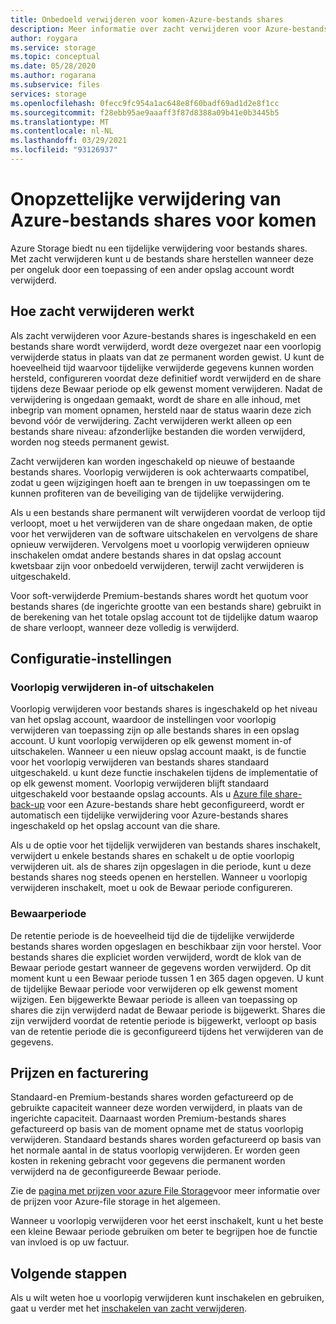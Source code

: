 ```yaml
---
title: Onbedoeld verwijderen voor komen-Azure-bestands shares
description: Meer informatie over zacht verwijderen voor Azure-bestands shares en hoe u deze kunt gebruiken voor het herstellen van gegevens en het voor komen van onopzettelijke verwijderingen.
author: roygara
ms.service: storage
ms.topic: conceptual
ms.date: 05/28/2020
ms.author: rogarana
ms.subservice: files
services: storage
ms.openlocfilehash: 0fecc9fc954a1ac648e8f60badf69ad1d2e8f1cc
ms.sourcegitcommit: f28ebb95ae9aaaff3f87d8388a09b41e0b3445b5
ms.translationtype: MT
ms.contentlocale: nl-NL
ms.lasthandoff: 03/29/2021
ms.locfileid: "93126937"
---
```

# <a name="prevent-accidental-deletion-of-azure-file-shares"></a>Onopzettelijke verwijdering van Azure-bestands shares voor komen

Azure Storage biedt nu een tijdelijke verwijdering voor bestands shares. Met zacht verwijderen kunt u de bestands share herstellen wanneer deze per ongeluk door een toepassing of een ander opslag account wordt verwijderd.

## <a name="how-soft-delete-works"></a>Hoe zacht verwijderen werkt

Als zacht verwijderen voor Azure-bestands shares is ingeschakeld en een bestands share wordt verwijderd, wordt deze overgezet naar een voorlopig verwijderde status in plaats van dat ze permanent worden gewist. U kunt de hoeveelheid tijd waarvoor tijdelijke verwijderde gegevens kunnen worden hersteld, configureren voordat deze definitief wordt verwijderd en de share tijdens deze Bewaar periode op elk gewenst moment verwijderen. Nadat de verwijdering is ongedaan gemaakt, wordt de share en alle inhoud, met inbegrip van moment opnamen, hersteld naar de status waarin deze zich bevond vóór de verwijdering. Zacht verwijderen werkt alleen op een bestands share niveau: afzonderlijke bestanden die worden verwijderd, worden nog steeds permanent gewist.

Zacht verwijderen kan worden ingeschakeld op nieuwe of bestaande bestands shares. Voorlopig verwijderen is ook achterwaarts compatibel, zodat u geen wijzigingen hoeft aan te brengen in uw toepassingen om te kunnen profiteren van de beveiliging van de tijdelijke verwijdering. 

Als u een bestands share permanent wilt verwijderen voordat de verloop tijd verloopt, moet u het verwijderen van de share ongedaan maken, de optie voor het verwijderen van de software uitschakelen en vervolgens de share opnieuw verwijderen. Vervolgens moet u voorlopig verwijderen opnieuw inschakelen omdat andere bestands shares in dat opslag account kwetsbaar zijn voor onbedoeld verwijderen, terwijl zacht verwijderen is uitgeschakeld.

Voor soft-verwijderde Premium-bestands shares wordt het quotum voor bestands shares (de ingerichte grootte van een bestands share) gebruikt in de berekening van het totale opslag account tot de tijdelijke datum waarop de share verloopt, wanneer deze volledig is verwijderd.

## <a name="configuration-settings"></a>Configuratie-instellingen

### <a name="enabling-or-disabling-soft-delete"></a>Voorlopig verwijderen in-of uitschakelen

Voorlopig verwijderen voor bestands shares is ingeschakeld op het niveau van het opslag account, waardoor de instellingen voor voorlopig verwijderen van toepassing zijn op alle bestands shares in een opslag account. U kunt voorlopig verwijderen op elk gewenst moment in-of uitschakelen. Wanneer u een nieuw opslag account maakt, is de functie voor het voorlopig verwijderen van bestands shares standaard uitgeschakeld. u kunt deze functie inschakelen tijdens de implementatie of op elk gewenst moment. Voorlopig verwijderen blijft standaard uitgeschakeld voor bestaande opslag accounts. Als u [Azure file share-back-up](../../backup/azure-file-share-backup-overview.md) voor een Azure-bestands share hebt geconfigureerd, wordt er automatisch een tijdelijke verwijdering voor Azure-bestands shares ingeschakeld op het opslag account van die share.

Als u de optie voor het tijdelijk verwijderen van bestands shares inschakelt, verwijdert u enkele bestands shares en schakelt u de optie voorlopig verwijderen uit. als de shares zijn opgeslagen in die periode, kunt u deze bestands shares nog steeds openen en herstellen. Wanneer u voorlopig verwijderen inschakelt, moet u ook de Bewaar periode configureren.

### <a name="retention-period"></a>Bewaarperiode

De retentie periode is de hoeveelheid tijd die de tijdelijke verwijderde bestands shares worden opgeslagen en beschikbaar zijn voor herstel. Voor bestands shares die expliciet worden verwijderd, wordt de klok van de Bewaar periode gestart wanneer de gegevens worden verwijderd. Op dit moment kunt u een Bewaar periode tussen 1 en 365 dagen opgeven. U kunt de tijdelijke Bewaar periode voor verwijderen op elk gewenst moment wijzigen. Een bijgewerkte Bewaar periode is alleen van toepassing op shares die zijn verwijderd nadat de Bewaar periode is bijgewerkt. Shares die zijn verwijderd voordat de retentie periode is bijgewerkt, verloopt op basis van de retentie periode die is geconfigureerd tijdens het verwijderen van de gegevens.

## <a name="pricing-and-billing"></a>Prijzen en facturering

Standaard-en Premium-bestands shares worden gefactureerd op de gebruikte capaciteit wanneer deze worden verwijderd, in plaats van de ingerichte capaciteit. Daarnaast worden Premium-bestands shares gefactureerd op basis van de moment opname met de status voorlopig verwijderen. Standaard bestands shares worden gefactureerd op basis van het normale aantal in de status voorlopig verwijderen. Er worden geen kosten in rekening gebracht voor gegevens die permanent worden verwijderd na de geconfigureerde Bewaar periode.

Zie de [pagina met prijzen voor azure File Storage](https://azure.microsoft.com/pricing/details/storage/files/)voor meer informatie over de prijzen voor Azure-file storage in het algemeen.

Wanneer u voorlopig verwijderen voor het eerst inschakelt, kunt u het beste een kleine Bewaar periode gebruiken om beter te begrijpen hoe de functie van invloed is op uw factuur.

## <a name="next-steps"></a>Volgende stappen

Als u wilt weten hoe u voorlopig verwijderen kunt inschakelen en gebruiken, gaat u verder met het [inschakelen van zacht verwijderen](storage-files-enable-soft-delete.md).
